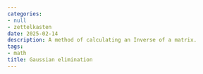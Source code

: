 ```yaml
---
categories:
- null
- zettelkasten
date: 2025-02-14
description: A method of calculating an Inverse of a matrix.
tags:
- math
title: Gaussian elimination
---
```

